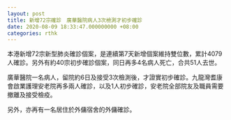 ```yaml
---
layout: post
title: 新增72宗確診　廣華醫院病人3次檢測才初步確診
date: 2020-08-09 18:33:47.000000000 +08:00
categories: rthk
---
```


本港新增72宗新型肺炎確診個案，是連續第7天新增個案維持雙位數，累計4079人確診。另外有約40宗初步確診個案，同日再多4名病人死亡，合共51人去世。

廣華醫院一名病人，留院約6日及接受3次檢測後，才證實初步確診。九龍灣耆康會啟業護理安老院再多兩人確診，以及1人初步確診，安老院全部院友及職員需要撤離及接受檢疫。

另外，亦再有一名居住於外傭宿舍的外傭確診。

